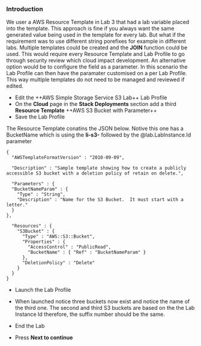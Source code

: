 ### Introduction

We user a AWS Resource Template in Lab 3 that had a lab variable placed into the template.  This approach is fine if you always want the same generated value being used in the template for every lab.  But what if the requirement was to use different string porefixes for example in different labs.  Multiple templates could be created and the **JOIN** function could be used.  This would require every Resource Template and Lab Profile to go through security review which cloud impact development.  An alternative option would be to configure the field as a parameter.  In this scenario the Lab Profile can then have the paramater customised on a per Lab Profile.  This way multiple templates do not need to be managed and reviewed if edited.

- Edit the ++AWS Simple Storage Service S3 Lab++ Lab Profile
- On the **Cloud** page in the **Stack Deployments** section add a third **Resource Template** ++AWS S3 Bucket with Parameter++
- Save the Lab Profile 

The Resource Template conatins the JSON below.  Notive this one has a BucketName which is using the **li-s3-** followed by the @lab.LabInstance.Id parameter

```AWSTemplate-nocopy
{
  "AWSTemplateFormatVersion" : "2010-09-09",

  "Description" : "Sample template showing how to create a publicly accessible S3 bucket with a deletion policy of retain on delete.",

  "Parameters" : {
  "BucketNameParam" : {
    "Type" : "String",
    "Description" : "Name for the S3 Bucket.  It must start with a letter."
  }
},

  "Resources" : {
    "S3Bucket" : {
      "Type" : "AWS::S3::Bucket",
      "Properties" : {
        "AccessControl" : "PublicRead",
        "BucketName" : { "Ref" : "BucketNameParam" }
      },
      "DeletionPolicy" : "Delete"
    }
  }
}
```

- Launch the Lab Profile
- When launched notice three buckets now exist and notice the name of the third one.  The second and third S3 buckets are based on the the Lab Instance Id therefore, the suffix number should be the same.

- End the Lab
- Press **Next to continue**

